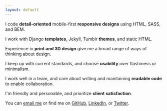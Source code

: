 ```yaml
---
layout: default
---
```


I code **detail-oriented** mobile-first **responsive designs** using HTML, SASS, and BEM.

I work with Django **templates**, Jekyll, Tumblr **themes**, and static HTML.

Experience in **print and 3D design** give me a broad range of ways of thinking about design.

I keep up with current standards, and choose **usability** over flashiness or minimalism.

I work well in a team, and care about writing and maintaining **readable code** to enable  collaboration.

I'm friendly and personable, and prioritize **client satisfaction**.

You can
[email me](mailto:nmorduch@gmail.com)
or find me on
[GitHub](https://github.com/nmorduch/),
[LinkedIn](http://www.linkedin.com/pub/naomi-morduch-toubman/75/202/260/), or
[Twitter](https://twitter.com/nmorduch).
